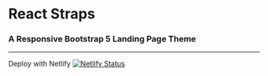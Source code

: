 # React Straps
### A Responsive Bootstrap 5 Landing Page Theme
------
Deploy with Netlify
[![Netlify Status](https://api.netlify.com/api/v1/badges/8efec569-b9fa-47c9-b514-4274d5b0c28e/deploy-status)](https://app.netlify.com/sites/react-straps/deploys)




